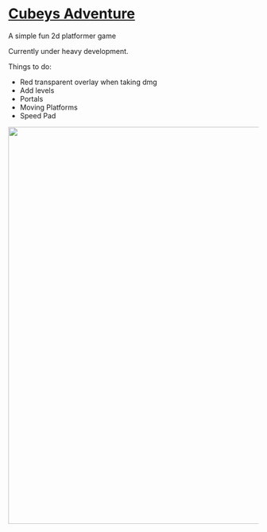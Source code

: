 # [Cubeys Adventure](https://plebussupremus1234.github.io/Cubeys-Adventure/)
A simple fun 2d platformer game

Currently under heavy development.

Things to do:
  - Red transparent overlay when taking dmg
  - Add levels
  - Portals
  - Moving Platforms
  - Speed Pad

<img src="https://media.discordapp.net/attachments/661264254627872827/859743311031697438/unknown.png?width=1133&height=660" width="800">
